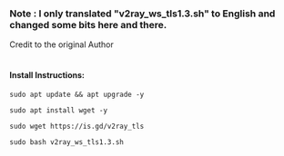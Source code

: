 
### Note : I only translated "v2ray_ws_tls1.3.sh" to English and changed some bits here and there.

Credit to the original Author  <br><br>

#### Install Instructions:

`sudo apt update && apt upgrade -y`

`sudo apt install wget -y`

`sudo wget https://is.gd/v2ray_tls`

`sudo bash v2ray_ws_tls1.3.sh`
